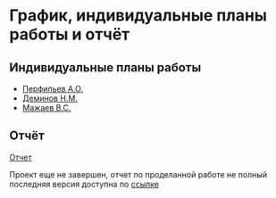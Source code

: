 # График, индивидуальные планы работы и отчёт

## Индивидуальные планы работы

- [Перфильев А.О.](AOperfilyev.md)
- [Деминов Н.М.](NDeminov.md)
- [Мажаев В.С.](VMazhaev.md)

## Отчёт
[Отчет](Отчет%20по%20ПД.docx)

Проект еще не завершен, отчет по проделанной работе не полный последняя версия доступна по [ссылке](https://drive.google.com/file/d/1pFc53WymZUouj8rnrgxEcFREP7SyVN0h/view?usp=sharing) 

